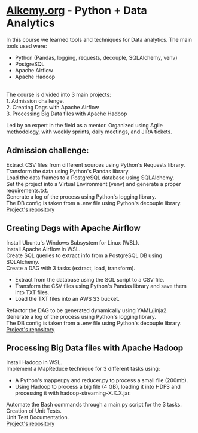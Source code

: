 # [Alkemy.org](https://alkemy.org) - Python + Data Analytics

In this course we learned tools and techniques for Data analytics.
The main tools used were:
- Python (Pandas, logging, requests, decouple, SQLAlchemy, venv)
- PostgreSQL
- Apache Airflow
- Apache Hadoop
<br>
The course is divided into 3 main projects:<br>
1. Admission challenge.<br>
2. Creating Dags with Apache Airflow<br>
3. Processing Big Data files with Apache Hadoop<br>

Led by an expert in the field as a mentor. Organized using Agile methodology, with weekly sprints, daily meetings, and JIRA tickets.<br>

## Admission challenge:
Extract CSV files from different sources using Python's Requests library.<br>
Transform the data using Python's Pandas library.<br>
Load the data frames to a PostgreSQL database using SQLAlchemy.<br>
Set the project into a Virtual Environment (venv) and generate a proper requirements.txt.<br>
Generate a log of the process using Python's logging library.<br>
The DB config is taken from a .env file using Python's decouple library.<br>
[Project's repository](https://github.com/mcoutada/Alkemy_Challenge_Data_Analytics_con_Python)

## Creating Dags with Apache Airflow
Install Ubuntu's Windows Subsystem for Linux (WSL).<br>
Install Apache Airflow in WSL.<br>
Create SQL queries to extract info from a PostgreSQL DB using SQLAlchemy.<br>
Create a DAG with 3 tasks (extract, load, transform).<br>
- Extract from the database using the SQL script to a CSV file.
- Transform the CSV files using Python's Pandas library and save them into TXT files.
- Load the TXT files into an AWS S3 bucket.

Refactor the DAG to be generated dynamically using YAML/jinja2.<br>
Generate a log of the process using Python's logging library.<br>
The DB config is taken from a .env file using Python's decouple library.<br>
[Project's repository](https://github.com/alkemyTech/OT303-python/tree/marianocoutada/airflow)

## Processing Big Data files with Apache Hadoop
Install Hadoop in WSL.<br>
Implement a MapReduce technique for 3 different tasks using:
- A Python's mapper.py and reducer.py to process a small file (200mb).
- Using Hadoop to process a big file (4 GB), loading it into HDFS and processing it with hadoop-streaming-X.X.X.jar.

Automate the Bash commands through a main.py script for the 3 tasks.<br>
Creation of Unit Tests.<br>
Unit Test Documentation.<br>
[Project's repository](https://github.com/alkemyTech/OT303-python/tree/marianocoutada/bigdata)
